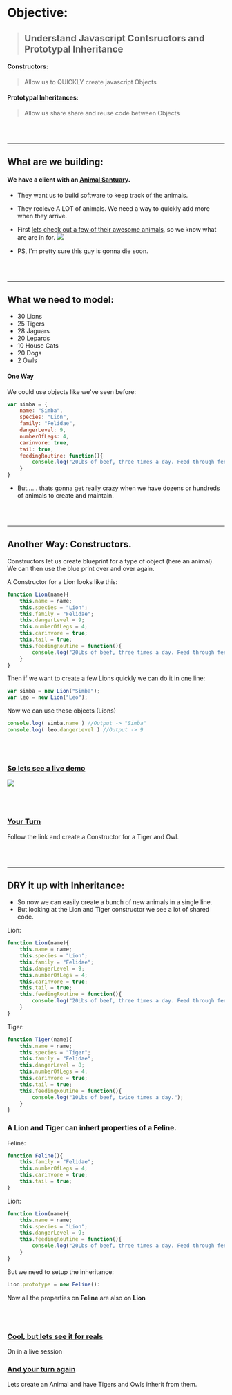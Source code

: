 # Objective: 
> ## Understand Javascript Contsructors and Prototypal Inheritance
	
#### Constructors:
> Allow us to QUICKLY create javascript Objects

#### Prototypal Inheritances:
> Allow us share share and reuse code between Objects


<br><br>
______________________________________________________________________________
##	 What are we building:

#### We have a client with an [Animal Santuary](http://blackjaguarwhitetiger.org/visit-us/). 
* They want us to build software to keep track of the animals.  

* They recieve A LOT of animals. We need a way to quickly add more when they arrive.

* First [lets check out a few of their awesome animals](https://www.youtube.com/tv#/watch?v=vfCmzyLp26s&feature=youtu.be&t=439), so we know what are are in for. 
[![](http://i.imgur.com/4wlZKb3.jpg)](https://www.youtube.com/tv#/watch?v=vfCmzyLp26s&feature=youtu.be&t=439)


* PS, I'm pretty sure this guy is gonna die soon. 

<br><br>
______________________________________________________________________________
## What we need to model:
* 30 Lions
* 25 Tigers
* 28 Jaguars
* 20 Lepards
* 10 House Cats
* 20 Dogs
* 2 Owls

#### One Way
We could use objects like we've seen before:
```javascript
var simba = {
	name: "Simba",
	species: "Lion",
	family: "Felidae",
	dangerLevel: 9,	
	numberOfLegs: 4,
	carinvore: true,
	tail: true,
	feedingRoutine: function(){
		console.log("20Lbs of beef, three times a day. Feed through fence.")
	}
}
```	

* But...... thats gonna get really crazy when we have dozens or hundreds of animals to create and maintain. 

<br><br>
______________________________________________________________________________
## Another Way: Constructors.
Constructors let us create  blueprint for a type of object (here an animal). We can then use the blue print over and over again. 

A Constructor for a Lion looks like this:

```javascript
function Lion(name){
	this.name = name;	
	this.species = "Lion";
	this.family = "Felidae";
	this.dangerLevel = 9;	
	this.numberOfLegs = 4;
	this.carinvore = true;
	this.tail = true;
	this.feedingRoutine = function(){
		console.log("20Lbs of beef, three times a day. Feed through fence.")
	}
}
```	

Then if we want to create a few Lions quickly we can do it in one line:
```javascript
var simba = new Lion("Simba");
var leo = new Lion("Leo");
```
Now we can use these objects (Lions)
```javascript
console.log( simba.name ) //Output -> "Simba"
console.log( leo.dangerLevel ) //Output -> 9
```
<br><br>
### [So lets see a live demo](https://repl.it/C16y/9)
[![](http://cdn.churchm.ag/wp-content/uploads/2011/10/replit-edit-620x431.png)](https://repl.it/C16y/9)

<br><br>

### [Your Turn](https://repl.it/C1xn/10)


Follow the link and create a Constructor for a Tiger and Owl.

<br><br>
______________________________________________________________________________
## DRY it up with Inheritance:

* So now we can easily create a bunch of new animals in a single line. 
* But looking at the Lion and Tiger constructor we see a lot of shared code. 

Lion:
```javascript
function Lion(name){
	this.name = name;	
	this.species = "Lion";
	this.family = "Felidae";
	this.dangerLevel = 9;	
	this.numberOfLegs = 4;
	this.carinvore = true;
	this.tail = true;
	this.feedingRoutine = function(){
		console.log("20Lbs of beef, three times a day. Feed through fence.")
	}
}
```

Tiger:
```javascript
function Tiger(name){
	this.name = name;	
	this.species = "Tiger";
	this.family = "Felidae";
	this.dangerLevel = 8;	
	this.numberOfLegs = 4;
	this.carinvore = true;
	this.tail = true;
	this.feedingRoutine = function(){
		console.log("10Lbs of beef, twice times a day.");
	}
}
```

### A Lion and Tiger can inhert properties of a Feline.  

Feline:
```javascript
function Feline(){
	this.family = "Felidae";
	this.numberOfLegs = 4;
	this.carinvore = true;
	this.tail = true;
}
```
Lion:
```javascript
function Lion(name){
	this.name = name;	
	this.species = "Lion";
	this.dangerLevel = 9;
	this.feedingRoutine = function(){
		console.log("20Lbs of beef, three times a day. Feed through fence.");
	}
}
```

But we need to setup the inheritance:
```javascript 
Lion.prototype = new Feline():
```

Now all the properties on **Feline** are also on **Lion**

<br><br>
### [Cool, but lets see it for reals](https://repl.it/C2A9/5)
On in a live session



### [And your turn again](https://repl.it/C2BN/2)
Lets create an Animal and have Tigers and Owls inherit from them.


